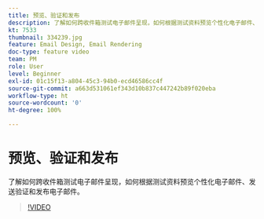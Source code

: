 ```yaml
---
title: 预览、验证和发布
description: 了解如何跨收件箱测试电子邮件呈现，如何根据测试资料预览个性化电子邮件、发送验证和发布电子邮件。
kt: 7533
thumbnail: 334239.jpg
feature: Email Design, Email Rendering
doc-type: feature video
team: PM
role: User
level: Beginner
exl-id: 01c15f13-a804-45c3-94b0-ecd46586cc4f
source-git-commit: a663d531061ef343d10b837c447242b89f020eba
workflow-type: ht
source-wordcount: '0'
ht-degree: 100%

---
```


# 预览、验证和发布

了解如何跨收件箱测试电子邮件呈现，如何根据测试资料预览个性化电子邮件、发送验证和发布电子邮件。

>[!VIDEO](https://video.tv.adobe.com/v/334239?quality=12)
